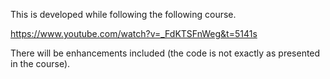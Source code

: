This is developed while following the following course. 

https://www.youtube.com/watch?v=_FdKTSFnWeg&t=5141s

There will be enhancements included (the code is not exactly as presented in the course).
